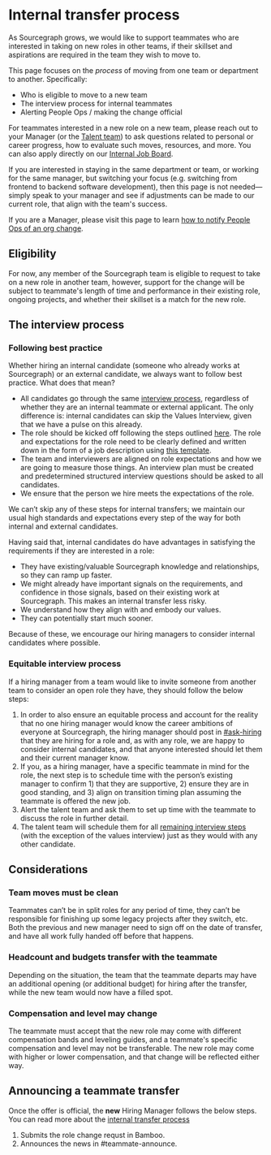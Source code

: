 # Internal transfer process

As Sourcegraph grows, we would like to support teammates who are interested in taking on new roles in other teams, if their skillset and aspirations are required in the team they wish to move to.

This page focuses on the _process_ of moving from one team or department to another. Specifically:

- Who is eligible to move to a new team
- The interview process for internal teammates
- Alerting People Ops / making the change official

For teammates interested in a new role on a new team, please reach out to your Manager (or the [Talent team](../../departments/people-talent/index.md)) to ask questions related to personal or career progress, how to evaluate such moves, resources, and more. You can also apply directly on our [Internal Job Board](https://app4.greenhouse.io/internal_job_board).

If you are interested in staying in the same department or team, or working for the same manager, but switching your focus (e.g. switching from frontend to backend software development), then this page is not needed—simply speak to your manager and see if adjustments can be made to our current role, that align with the team's success.

If you are a Manager, please visit this page to learn [how to notify People Ops of an org change](../../departments/people-talent/people-ops/tools/manager-guide.md#how-to-notify-people-ops-of-an-org-and-role-change).

## Eligibility

For now, any member of the Sourcegraph team is eligible to request to take on a new role in another team, however, support for the change will be subject to teammate's length of time and performance in their existing role, ongoing projects, and whether their skillset is a match for the new role.

## The interview process

### Following best practice

Whether hiring an internal candidate (someone who already works at Sourcegraph) or an external candidate, we always want to follow best practice. What does that mean?

- All candidates go through the same [interview process](../../departments/people-talent/talent/process/interview_process.md), regardless of whether they are an internal teammate or external applicant. The only difference is: internal candidates can skip the Values Interview, given that we have a pulse on this already.
- The role should be kicked off following the steps outlined [here](../../departments/people-talent/talent/process/opening_a_new_job.md). The role and expectations for the role need to be clearly defined and written down in the form of a job description using [this template](https://docs.google.com/document/d/1rJAYyARbegvvH_e-VTrHoFhU9cDG5WfHov3L12NeCO8/edit).
- The team and interviewers are aligned on role expectations and how we are going to measure those things. An interview plan must be created and predetermined structured interview questions should be asked to all candidates.
- We ensure that the person we hire meets the expectations of the role.

We can’t skip any of these steps for internal transfers; we maintain our usual high standards and expectations every step of the way for both internal and external candidates.

Having said that, internal candidates do have advantages in satisfying the requirements if they are interested in a role:

- They have existing/valuable Sourcegraph knowledge and relationships, so they can ramp up faster.
- We might already have important signals on the requirements, and confidence in those signals, based on their existing work at Sourcegraph. This makes an internal transfer less risky.
- We understand how they align with and embody our values.
- They can potentially start much sooner.

Because of these, we encourage our hiring managers to consider internal candidates where possible.

### Equitable interview process

If a hiring manager from a team would like to invite someone from another team to consider an open role they have, they should follow the below steps:

1. In order to also ensure an equitable process and account for the reality that no one hiring manager would know the career ambitions of everyone at Sourcegraph, the hiring manager should post in [#ask-hiring](https://sourcegraph.slack.com/app_redirect?channel=ask-hiring) that they are hiring for a role and, as with any role, we are happy to consider internal candidates, and that anyone interested should let them and their current manager know.
1. If you, as a hiring manager, have a specific teammate in mind for the role, the next step is to schedule time with the person’s existing manager to confirm 1) that they are supportive, 2) ensure they are in good standing, and 3) align on transition timing plan assuming the teammate is offered the new job.
1. Alert the talent team and ask them to set up time with the teammate to discuss the role in further detail.
1. The talent team will schedule them for all [remaining interview steps](../../departments/people-talent/talent/process/interview_process.md) (with the exception of the values interview) just as they would with any other candidate.

## Considerations

### Team moves must be clean

Teammates can’t be in split roles for any period of time, they can’t be responsible for finishing up some legacy projects after they switch, etc. Both the previous and new manager need to sign off on the date of transfer, and have all work fully handed off before that happens.

### Headcount and budgets transfer with the teammate

Depending on the situation, the team that the teammate departs may have an additional opening (or additional budget) for hiring after the transfer, while the new team would now have a filled spot.

### Compensation and level may change

The teammate must accept that the new role may come with different compensation bands and leveling guides, and a teammate's specific compensation and level may not be transferable. The new role may come with higher or lower compensation, and that change will be reflected either way.

## Announcing a teammate transfer

Once the offer is official, the **new** Hiring Manager follows the below steps. You can read more about the [internal transfer process](../../departments/people-talent/people-ops/tools/manager-guide.md#managing-a-role-change)

1. Submits the role change requst in Bamboo.
2. Announces the news in #teammate-announce.
